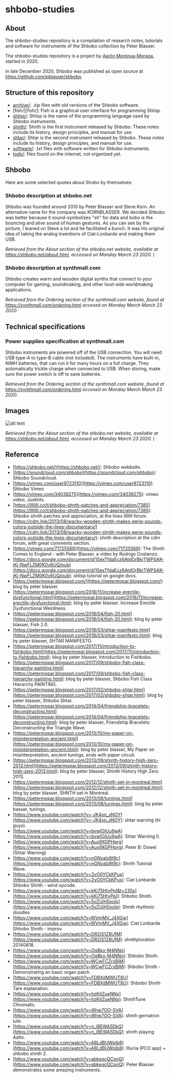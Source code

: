 # shbobo-studies

## About

The shbobo-studies repository is a compilation of research notes, tutorials and software for instruments of the Shbobo collection by Peter Blasser.

The shbobo-studies repository is a project by [Aarón Montoya-Moraga](https://montoyamoraga.io/), started in 2020.

In late December 2020, Shbobo was published as open source at https://github.com/pblasser/shbobo.

## Structure of this repository

* [archive/](archive/): .zip files with old versions of the Shbobo software.
* [fish/][fish/]: Fish is a graphical user interface for programming Shlisp.
* [shlisp/](shlisp/): Shlisp is the name of the programming language used by Shbobo instruments.
* [shnth/](shnth/): Shnth is the first instrument released by Shbobo. These notes include its history, design principles, and manual for use.
* [shtar/](shtar/): Shtar is the second instrument released by Shbobo. These notes include its history, design principles, and manual for use.
* [software/](software/): .txt files with software written for Shbobo instruments.
* [todo/](todo/): files found on the internet, not organized yet.

## Shbobo

Here are some selected quotes about Shobo by themselves:

### Shbobo description at shbobo.net

Shbobo was founded around 2010 by Peter Blasser and Steve Korn. An alternative name for the company was KORNBLASSER. We decided Shbobo was better because it sound-symbolizes "sh" for data and bobo is the bouncing and alive sound of human gestures. As you can see by the picture, I leaned on Steve a lot and he facilitated a bunch. It was his original idea of taking the analog inventions of Ciat-Lonbarde and making them USB.

*Retrieved from the About section of the shbobo.net website, available at <https://shbobo.net/about.html>, accessed on Monday March 23 2020.* )

### Shbobo description at synthmall.com

Shbobo creates warm and wooden digital synths that connect to your computer for gaming, soundmaking, and other host-side worldmaking applications.

*Retrieved from the Ordering section of the synthmall.com website, found at <https://synthmall.com/ordering.html>  accesed on Monday March March 23 2020.*

## Technical specifications

### Power supplies specification at synthmall.com

Shbobo instruments are powered off of the USB connection. You will need USB type-A to type-B cable (not included). The instruments have built-in, NiMH batteries, that can run it for many hours on a full charge. They automatically trickle charge when connected to USB. When storing, make sure the power switch is off to save batteries.

*Retrieved from the Ordering section of the synthmall.com website, found at <https://synthmall.com/ordering.html>  accesed on Monday March March 23 2020.*

## Images

![alt text](./kornBLASSER.jpg "kornBlasser.jpg")

*Retrieved from the About section of the shbobo.net website, available at <https://shbobo.net/about.html>, accessed on Monday March 23 2020.* )

## Reference

* [https://shbobo.net/](https://shbobo.net/): Shbobo webbsite.
* [https://soundcloud.com/shbobo](https://soundcloud.com/shbobo): Shbobo Soundcloud.
* [https://vimeo.com/user9723110](https://vimeo.com/user9723110): Shbobo Vimeo
* [https://vimeo.com/34038275](https://vimeo.com/34038275): vimeo video, Justints.
* [https://llllllll.co/t/shbobo-shnth-patches-and-appreciation/7385](https://llllllll.co/t/shbobo-shnth-patches-and-appreciation/7385): Shbobo shnth patches and appreciation, at the lines llllllll forum.
* [https://cdm.link/2013/08/wacky-wooden-shnth-makes-eerie-sounds-colors-outside-the-lines-documentary/](https://cdm.link/2013/08/wacky-wooden-shnth-makes-eerie-sounds-colors-outside-the-lines-documentary/): shnth description at the cdm forum, with great comments section.
* [https://vimeo.com/71725569](https://vimeo.com/71725569): The Shnth Comes to England - with Peter Blasser, a video by Rodrigo Costanzo.
* [https://docs.google.com/document/d/1SexTfdaEcz6AtdOrBkiTWPSAK-jKj-NwFLZM0K0v6UQ/pub](https://docs.google.com/document/d/1SexTfdaEcz6AtdOrBkiTWPSAK-jKj-NwFLZM0K0v6UQ/pub): shlisp tutorial on google docs.
* [https://petermopar.blogspot.com/](https://petermopar.blogspot.com/): blog by peter blasser.
* [https://petermopar.blogspot.com/2018/11/increase-erectile-dysfunctional.html](https://petermopar.blogspot.com/2018/11/increase-erectile-dysfunctional.html): blog by peter blasser. Increase Erectile Dysfunctional Weirdness.
* [https://petermopar.blogspot.com/2018/04/fish-20.html](https://petermopar.blogspot.com/2018/04/fish-20.html): blog by peter blasser, Fish 2.0.
* [https://petermopar.blogspot.com/2018/03/shtar-manifesto.html](https://petermopar.blogspot.com/2018/03/shtar-manifesto.html): blog by peter blasser, SHTAR MANIFESTO.
* [https://petermopar.blogspot.com/2017/11/introduction-to-fishbobo.html](https://petermopar.blogspot.com/2017/11/introduction-to-fishbobo.html): blog by peter blasser,  Introduction to Fishbobo.
* [https://petermopar.blogspot.com/2017/09/shbobo-fish-class-hierarchy-painting.html](https://petermopar.blogspot.com/2017/09/shbobo-fish-class-hierarchy-painting.html): blog by peter blasser, Shbobo Fish Class Hierarchy PAINTING.
* [https://petermopar.blogspot.com/2017/02/shbobo-shtar.html](https://petermopar.blogspot.com/2017/02/shbobo-shtar.html): blog by peter blasser, Shbobo Shtar.
* [https://petermopar.blogspot.com/2014/04/friendship-bracelets-deconstructing.html](https://petermopar.blogspot.com/2014/04/friendship-bracelets-deconstructing.html): blog by peter blasser, Friendship Bracelets: Deconstructing the Triangle Wave.
* [https://petermopar.blogspot.com/2013/10/my-paper-on-misinterpretation-ancient.html](https://petermopar.blogspot.com/2013/10/my-paper-on-misinterpretation-ancient.html): blog by peter blasser, My Paper on misinterpretation, ancient tunings, ends with paper circuit.
* [https://petermopar.blogspot.com/2013/09/shinth-history-high-zero-2013.html](https://petermopar.blogspot.com/2013/09/shinth-history-high-zero-2013.html): blog by peter blasser, Shinth History High Zero 2013.
* [https://petermopar.blogspot.com/2012/12/shnth-set-in-montreal.html](https://petermopar.blogspot.com/2012/12/shnth-set-in-montreal.html): blog by peter blasser, SHNTH set in Montreal.
* [https://petermopar.blogspot.com/2013/08/tunings.html](https://petermopar.blogspot.com/2013/08/tunings.html): blog by peter basser, tunings.
* [https://www.youtube.com/watch?v=-JK4xn_sNOY](https://www.youtube.com/watch?v=-JK4xn_sNOY): shtar warning (hi guys).
* [https://www.youtube.com/watch?v=bvwlOiUu9wA](https://www.youtube.com/watch?v=bvwlOiUu9wA): Shtar Warning II.
* [https://www.youtube.com/watch?v=Aux9XGPHprg](https://www.youtube.com/watch?v=Aux9XGPHprg): Peter B: Dowel (Shtar Warning)
* [https://www.youtube.com/watch?v=nGNyalz8t9c](https://www.youtube.com/watch?v=nGNyalz8t9c): Shnth Tutorial Wave.
* [https://www.youtube.com/watch?v=2vO0YCkKPus](https://www.youtube.com/watch?v=2vO0YCkKPus): Ciat Lonbarde Shbobo Shnth - wind opcode.
* [https://www.youtube.com/watch?v=kKj75HtyPpI&t=235s](https://www.youtube.com/watch?v=kKj75HtyPpI): Shbobo Shnth.
* [https://www.youtube.com/watch?v=5yZUiH0xoIs](https://www.youtube.com/watch?v=5yZUiH0xoIs): Shnth rhythmic doodles
* [https://www.youtube.com/watch?v=WVmMV_J4XGw](https://www.youtube.com/watch?v=WVmMV_J4XGw): Ciat Lonbarde Shbobo Shnth - improv.
* [https://www.youtube.com/watch?v=DR2iS1Z8UfM](https://www.youtube.com/watch?v=DR2iS1Z8UfM): shnthploration 20140818. 
* [https://www.youtube.com/watch?v=OqBkx-M4NNo](https://www.youtube.com/watch?v=OqBkx-M4NNo): Shbobo Shnth.
* [https://www.youtube.com/watch?v=WCwFCZrxBjM](https://www.youtube.com/watch?v=WCwFCZrxBjM): Shbobo Shnth - Demonstrating an basic organ patch.
* [https://www.youtube.com/watch?v=FDBXdMWUT8U](https://www.youtube.com/watch?v=FDBXdMWUT8U): Shbobo Shnth Tare explanation.
* [https://www.youtube.com/watch?v=hzKitZueNNs](https://www.youtube.com/watch?v=hzKitZueNNs): ShnthTune Chromatic.
* [https://www.youtube.com/watch?v=i6hw7OO-SVA](https://www.youtube.com/watch?v=i6hw7OO-SVA): shnth gernatron lute.
* [https://www.youtube.com/watch?v=n_iBEWA5DkQ](https://www.youtube.com/watch?v=n_iBEWA5DkQ): shnth playing Aalto. 
* [https://www.youtube.com/watch?v=A8LdBUWpIb8](https://www.youtube.com/watch?v=A8LdBUWpIb8): Illucia (PCO app) + shbobo shnth 2.
* [https://www.youtube.com/watch?v=abkeqcQCpnQ](https://www.youtube.com/watch?v=abkeqcQCpnQ): Peter Blasser demonstrates some amazing instruments.